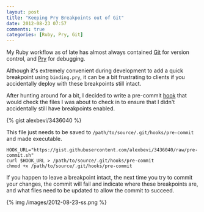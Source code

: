 ```yaml
---
layout: post
title: "Keeping Pry Breakpoints out of Git"
date: 2012-08-23 07:57
comments: true
categories: [Ruby, Pry, Git]
---
```


My Ruby workflow as of late has almost always contained [Git](http://www.git-scm.com) for version control, and [Pry](http://pryrepl.org/) for debugging.

Although it's extremely convenient during development to add a quick breakpoint using `binding.pry`, it can be a bit frustrating to clients if you accidentally deploy with these breakpoints still intact.

<!-- more -->

After hunting around for a bit, I decided to write a pre-commit [hook](http://git-scm.com/book/en/Customizing-Git-Git-Hooks) that would check the files I was about to check in to ensure that I didn't accidentally still have breakpoints enabled.

{% gist alexbevi/3436040 %}

This file just needs to be saved to `/path/to/source/.git/hooks/pre-commit` and made executable.

```
HOOK_URL="https://gist.githubusercontent.com/alexbevi/3436040/raw/pre-commit.sh"
curl $HOOK_URL > /path/to/source/.git/hooks/pre-commit
chmod +x /path/to/source/.git/hooks/pre-commit
```

If you happen to leave a breakpoint intact, the next time you try to commit your changes, the commit will fail and indicate where these breakpoints are, and what files need to be updated to allow the commit to succeed.

{% img /images/2012-08-23-ss.png %}
